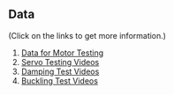 ## Data
(Click on the links to get more information.)

1. [Data for Motor Testing](/Data_for_Motors)
2. [Servo Testing Videos]()
3. [Damping Test Videos]()
4. [Buckling Test Videos]()
